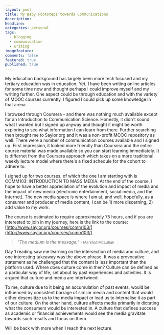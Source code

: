 ```yaml
---
layout: post
title: My Baby Footsteps towards Communications
description: 
headline: 
categories: personal
tags:
  - blogging
  - communication
  - writing
imagefeature:
comments: false
featured: true
published: true
---
```


My education background has largely been more tech focused and my tertiary education was in education. Yet, I have been writing online articles for some time now and thought perhaps I could improve myself and my writing further. One aspect could be through education and with the variety of MOOC courses currently, I figured I could pick up some knowledge in that arena.

I browsed through Coursera - and there was nothing much available except for an Introduction to Communication Science. Honestly, it didn't sound what I wanted but I signed up anyway and thought it might be worth exploring to see what information I can learn from there. Further searching then brought me to Saylor.org and it was a non-profit MOOC repository as well. There were a number of communication courses available and I signed up. First impression, it looked more friendly than Coursera and the entire course material was made available so you can start learning immediately. It is differnet from the Coursera approach which takes on a more traditional weekly lecture model where there's a fixed schedule for the cohort to adhere to. 

I signed up for two courses, of which the one I am starting with is COMM103: INTRODUCTION TO MASS MEDIA. At the end of the course, I hope to have a better appreciation of the evolution and impact of media and the impact of new media (electronic entertainment, social media, and the Internet). The new media space is where I am at, and well, hopefully, as a consumer and producer of media content, I can be 1) more discerning, 2) add value to my work. 

The course is estimated to require approximately 75 hours, and if you are interested to join in my journey, here is the link to the course:
[http://www.saylor.org/courses/comm103/](http://www.saylor.org/courses/comm103/)

>_“The medium is the message.”_
	<small>- Marshall McLuhan</small>

Day 1 reading saw me learning on the intersection of media and culture, and one interesting takeaway was the above phrase. It was a provocative statement as he challenged that the content is less important than the platform used. Where does culture come in then? Culture can be defined as a particular way of life, set about by past experiences and activities. It is argued that culture and media are intertwined.

To me, culture due to it being an accumulation of past events, would be influenced by consistent barrage of similar media and content that would either desensitize us to the media impact or lead us to internalise it as part of our culture. On the other hand, culture affects media primarily in dictating what the consumers would be interested in. A culture that defines success as academic or financial achievements would see the media gravitate towards such results and focus on them. 

Will be back with more when I reach the next lecture.
